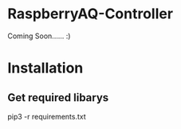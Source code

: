 # RaspberryAQ-Controller

Coming Soon......  :)



# Installation


## Get required libarys

pip3 -r requirements.txt
